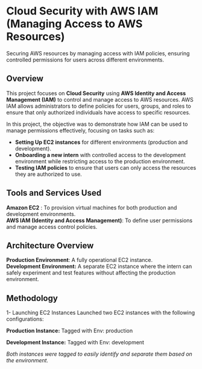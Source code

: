 # Cloud Security with AWS IAM (Managing Access to AWS Resources)
Securing AWS resources by managing access with IAM policies, ensuring controlled permissions for users across different environments.

## Overview

This project focuses on **Cloud Security** using **AWS Identity and Access Management (IAM)** to control and manage access to AWS resources. AWS IAM allows administrators to define policies for users, groups, and roles to ensure that only authorized individuals have access to specific resources.

In this project, the objective was to demonstrate how IAM can be used to manage permissions effectively, focusing on tasks such as:

- **Setting Up EC2 instances** for different environments (production and development).
- **Onboarding a new intern** with controlled access to the development environment while restricting access to the production environment.
- **Testing IAM policies** to ensure that users can only access the resources they are authorized to use.

## Tools and Services Used

**Amazon EC2** : To provision virtual machines for both production and development environments.  
**AWS IAM (Identity and Access Management)**: To define user permissions and manage access control policies.

## Architecture Overview

**Production Environment**: A fully operational EC2 instance.  
**Development Environment:** A separate EC2 instance where the intern can safely experiment and test features without affecting the production environment.

## Methodology

1- Launching EC2 Instances
Launched two EC2 instances with the following configurations:

**Production Instance:**
Tagged with Env: production

**Development Instance:**
Tagged with Env: development

_Both instances were tagged to easily identify and separate them based on the environment._
